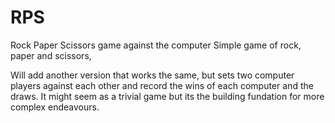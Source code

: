 # RPS
Rock Paper Scissors game against the computer
Simple game of rock, paper and scissors,

Will add another version that works the same, but sets two computer players against each other and record the wins of each computer and  the draws.
It might seem as a trivial game but its the building fundation for more complex endeavours.
